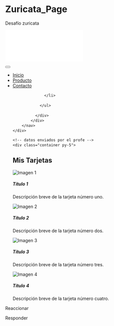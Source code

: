 # Zuricata_Page
Desafío zuricata
<div class="container">
        <nav class="navbar-expand-lg bgcolor">
            <div class="navbar navbar-expand-lg bgcolor">
                <img src="assets/img/logo.png" alt="Descripción del logo" height="100" class="d-inline-block">
            <div class="container-fluid">
              <a class="navbar-brand" href="#"></a>
              <button class="navbar-toggler" type="button" data-bs-toggle="collapse" data-bs-target="#navbarSupportedContent" aria-controls="navbarSupportedContent" aria-expanded="false" aria-label="Toggle navigation">
                <span class="navbar-toggler-icon"></span>
              </button>
              <div class="collapse navbar-collapse" id="navbarSupportedContent">
                <ul class="navbar-nav me-auto mb-2 mb-lg-0">
                  <li class="nav-item">
                    <a class="nav-link active" aria-current="page" href="#">Inicio</a>
                  </li>
                  <li class="nav-item">
                    <a class="nav-link" href="#">Producto</a>
                  </li>
                  <li class="nav-item dropdown">
                    <a class="nav-link dropdown-toggle" href="#" role="button" data-bs-toggle="dropdown" aria-expanded="false">
                      Contacto
                    </a>
                 
                  </li>
                  
                </ul>
                
              </div>
            </div>
        </nav>
    </div>
    
        
       
</body>
</html>

<link href="https://cdn.jsdelivr.net/npm/bootstrap@5.3.5/dist/css/bootstrap.min.css" rel="stylesheet" integrity="sha384-SgOJa3DmI69IUzQ2PVdRZhwQ+dy64/BUtbMJw1MZ8t5HZApcHrRKUc4W0kG879m7" crossorigin="anonymous">
    <script src="https://cdn.jsdelivr.net/npm/bootstrap@5.3.5/dist/js/bootstrap.bundle.min.js" integrity="sha384-k6d4wzSIapyDyv1kpU366/PK5hCdSbCRGRCMv+eplOQJWyd1fbcAu9OCUj5zNLiq" crossorigin="anonymous"></script>
    <link rel="stylesheet" href="assets/css/styles.css">

    <!-- datos enviados por el profe -->
    <div class="container py-5">
  <h2 class="mb-4 text-center">Mis Tarjetas</h2>
  <div class="row gx-4 gy-4">
   <!-- Card 1 -->
   <div class="col-12 col-md-6 col-xl-3">
    <div class="card h-100">
     <img src="https://via.placeholder.com/300x200" class="card-img-top" alt="Imagen 1">
     <div class="card-body">
      <h5 class="card-title">Título 1</h5>
      <p class="card-text">Descripción breve de la tarjeta número uno.</p>
     </div>
    </div>
   </div>
   <!-- Card 2 -->
   <div class="col-12 col-md-6 col-xl-3">
    <div class="card h-100">
     <img src="https://via.placeholder.com/300x200" class="card-img-top" alt="Imagen 2">
     <div class="card-body">
      <h5 class="card-title">Título 2</h5>
      <p class="card-text">Descripción breve de la tarjeta número dos.</p>
     </div>
    </div>
   </div>
   <!-- Card 3 -->
   <div class="col-12 col-md-6 col-xl-3">
    <div class="card h-100">
     <img src="https://via.placeholder.com/300x200" class="card-img-top" alt="Imagen 3">
     <div class="card-body">
      <h5 class="card-title">Título 3</h5>
      <p class="card-text">Descripción breve de la tarjeta número tres.</p>
     </div>
    </div>
   </div>
   <!-- Card 4 -->
   <div class="col-12 col-md-6 col-xl-3">
    <div class="card h-100">
     <img src="https://via.placeholder.com/300x200" class="card-img-top" alt="Imagen 4">
     <div class="card-body">
      <h5 class="card-title">Título 4</h5>
      <p class="card-text">Descripción breve de la tarjeta número cuatro.</p>
     </div>
    </div>
   </div>
  </div>
 </div>

Reaccionar

Responder







